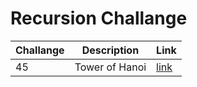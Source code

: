 # Recursion Challange

| Challange | Description | Link|
|--- |--- |--- |
| 45 | Tower of Hanoi | [link](ch_06/45_tower_of_hanoi.c) |